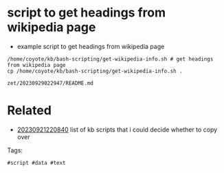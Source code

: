# script to get headings from wikipedia page

- example script to get headings from wikipedia page

```
/home/coyote/kb/bash-scripting/get-wikipedia-info.sh # get headings from wikipedia page
cp /home/coyote/kb/bash-scripting/get-wikipedia-info.sh .
```

` zet/20230929022947/README.md `

# Related

- [20230921220840](/zet/20230921220840/README.md) list of kb scripts that i could decide whether to copy over

Tags:

    #script #data #text
